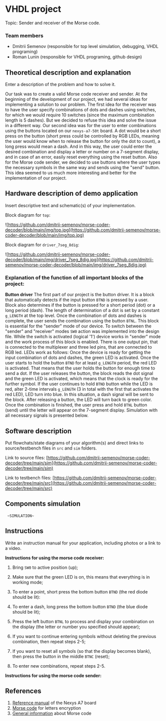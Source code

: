# VHDL project

Topic: Sender and receiver of the Morse code.

### Team members

* Dmitrii Semenov (responsible for top level simulation, debugging, VHDL programing)
* Roman Lunin (responsible for VHDL programing, github design)

## Theoretical description and explanation

Enter a description of the problem and how to solve it.

Our task was to create a valid Morse code receiver and sender. At the beginning of the development of our project, we had several ideas for implementing a solution to our problem. The first idea for the receiver was to have the user specify combinations of dots and dashes using switches, for which we would require 10 switches (since the maximum combination length is 5 dashes). But we decided to refuse this idea and solve the issue in a different way. Our second idea was for the user to enter combinations using the buttons located on our `nexys-a7-50t` board. A dot would be a short press on the button (short press could be controlled by RGB LEDs, meaning the user would know when to release the button for only the dot to count), a long press would mean a dash. And in this way, the user could enter the desired combination and display a letter or number on a 7-segment display, and in case of an error, easily reset everything using the reset button. Also for the Morse code sender, we decided to use buttons where the user types the necessary symbols in the same way and sends using the "send" button. This idea seemed to us much more interesting and better for the implementation of our project.

## Hardware description of demo application

Insert descriptive text and schematic(s) of your implementation.

Block diagram for `top`:

![https://github.com/dmitrii-semenov/morse-coder-decoder/blob/main/img/top.jpg](https://github.com/dmitrii-semenov/morse-coder-decoder/blob/main/img/top.jpg)

Block diagram for `driver_7seg_8dig`:

![https://github.com/dmitrii-semenov/morse-coder-decoder/blob/main/img/driver_7seg_8dig.jpg](https://github.com/dmitrii-semenov/morse-coder-decoder/blob/main/img/driver_7seg_8dig.jpg)

### Explanation of the function of all important blocks of the project:

**Button driver**
The first part of our project is the button driver. It is a block that automatically detects if the input button `BTND` is pressed by a user. Block also determines if the button is pressed for a short period (dot) or a long period (dash). The length of determination of a dot is set by a constant `g_LENGTH` at the top level. Once the combination of dots and dashes is complete, the user sends the combination using the button `BTNL`. This block is essential for the "sender" mode of our device. To switch between the "sender" and "receiver" modes `SW0` action was implemented into the design file. While the switch is activated (logical '1') device works in "sender" mode and the work process of this block is enabled. There is one output pin, that is connected to the multiplexer and three led pins, that are connected to RGB led. LEDs work as follows: Once the device is ready for getting the input combination of dots and dashes, the green LED is activated. Once the user starts to hold the button `BTND` for at least `g_LENGTH` period, the red LED is activated. That means that the user holds the button for enough time to send a dot. If the user releases the button, the block reads the dot signal and the green LED is activated, which means that the clock is ready for the further symbol. If the user continues to hold `BTND` button while the LED is red, alter 2-time intervals `g_LENGTH` (3 in total with the first that activates the red LED), LED turn into blue. In this situation, a dash signal will be sent to the block. After releasing a button, the LED will turn back to green color. Once the combination is finished, the user press and hold `BTNL` button (send) until the letter will appear on the 7-segment display. Simulation with all necessary signals is presented below.

## Software description

Put flowchats/state diagrams of your algorithm(s) and direct links to source/testbench files in `src` and `sim` folders. 

Link to source files:
[https://github.com/dmitrii-semenov/morse-coder-decoder/tree/main/sim](https://github.com/dmitrii-semenov/morse-coder-decoder/tree/main/sim)

Link to testbench files:
[https://github.com/dmitrii-semenov/morse-coder-decoder/tree/main/src](https://github.com/dmitrii-semenov/morse-coder-decoder/tree/main/src)
## Components simulation

     ~SIMULATION~

## Instructions

Write an instruction manual for your application, including photos or a link to a video.

**Instructions for using the morse code receiver:**

1. Bring `SW0` to active position (up);

2. Make sure that the green LED is on, this means that everything is in working mode;

3. To enter a point, short press the bottom button `BTND` (the red diode should be lit):

4. To enter a dash, long press the bottom button `BTND` (the blue diode should be lit);

5. Press the left button `BTNL` to process and display your combination on the display (the letter or number you specified should appear);

6. If you want to continue entering symbols without deleting the previous combination, then repeat steps 2-5;

7. If you want to reset all symbols (so that the display becomes blank), then press the button in the middle `BTNC` (reset);

8. To enter new combinations, repeat steps 2-5.

**Instructions for using the morse code sender:**

## References

1. [Reference manual](https://reference.digilentinc.com/reference/programmable-logic/nexys-a7/reference-manual) of the Nexys A7 board
2. [Morse code](https://en.wikipedia.org/wiki/File:International_Morse_Code.svg) for letters encryption
3. [General information](https://en.wikipedia.org/wiki/Morse_code) about Morse code